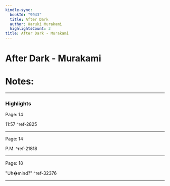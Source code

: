 ```yaml
---
kindle-sync:
  bookId: "9943"
  title: After Dark
  author: Haruki Murakami
  highlightsCount: 3
title: After Dark - Murakami
---
```


# After Dark - Murakami
# Notes:

---

### Highlights
Page: 14

11:57 ^ref-2825

---
Page: 14

P.M. ^ref-21818

---
Page: 18

"Uh�mind?" ^ref-32376

---
